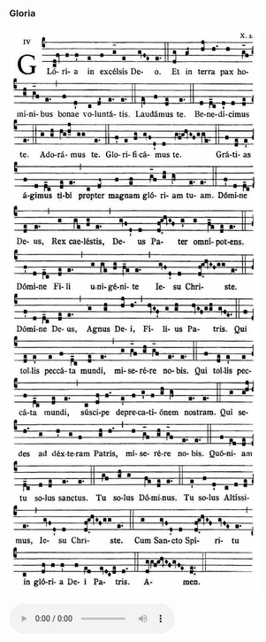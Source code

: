 ### Gloria

![](images/mass-iv-gloria.jpg)

<audio src="http://www.ccwatershed.org/audio/djc_04_gloria_mp3_1/download/" controls="controls"></audio>
